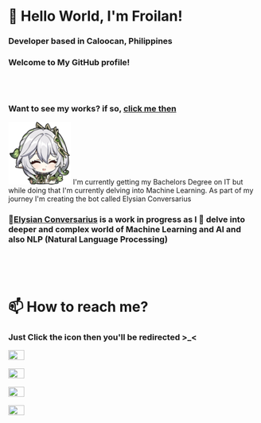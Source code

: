 # **🍩 Hello World, I'm Froilan!**
### Developer based in Caloocan, Philippines
### Welcome to My GitHub profile!
<br>
<br>

### Want to see my works? if so, [click me then](https://github.com/froilaaaaan1)


<img src="images/nahida.png" width="25%" height="25%">
I'm currently getting my Bachelors Degree on IT but while doing that I'm currently delving into Machine Learning. As part of my journey I'm creating the bot called Elysian Conversarius

### 🔭[Elysian Conversarius](https://github.com/froilaaaaan1/my-first-chatbot) is a work in progress as I 🌱 delve into deeper and complex world of Machine Learning and AI and also NLP (Natural Language Processing)
<br>
<br>
<br>


# 📫 How to reach me?
### Just Click the icon then you'll be redirected >_<
<a href="https://twitter.com/frln_1"><image src="images/twitter-icon.png" width="25%" height="25%"></a>

<a href="https://www.linkedin.com/in/froilan-aquino-8249a9192/"><image src="images/linkedin-icon.png" width="25%" height="25%"></a>

<a href="https://www.instagram.com/froilancious/"><image src="images/instagram-icon.png" width="25%" height="25%"></a>

<a href="mailto:froilanaquino1@gmail.com"><image src="images/envelope-icon.png" width="25%" height="25%"></a>